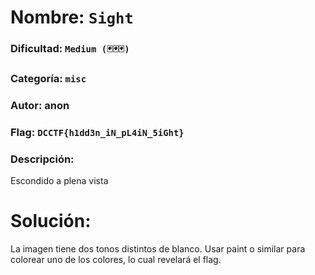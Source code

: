 # Nombre: `Sight`
### Dificultad: `Medium (🃏🃏🃏)`
### Categoría: `misc`
### Autor: anon
### Flag: `DCCTF{h1dd3n_iN_pL4iN_5iGht}`

### Descripción:
Escondido a plena vista

# Solución:
La imagen tiene dos tonos distintos de blanco. Usar paint o similar para colorear uno de los colores, lo cual revelará el flag.